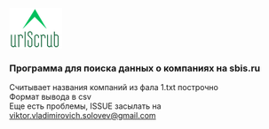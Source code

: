 ![IMAGE](img/urlScrub.png)
### Программа для поиска данных о компаниях на sbis.ru

Считывает названия компаний из фала 1.txt построчно  
Формат вывода в csv  
Еще есть проблемы, ISSUE засылать на viktor.vladimirovich.solovev@gmail.com